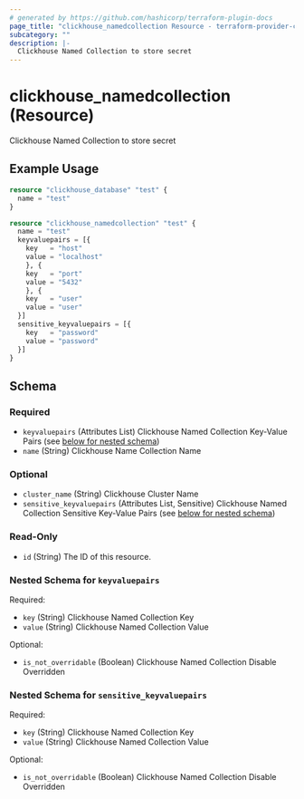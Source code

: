 ```yaml
---
# generated by https://github.com/hashicorp/terraform-plugin-docs
page_title: "clickhouse_namedcollection Resource - terraform-provider-clickhouse"
subcategory: ""
description: |-
  Clickhouse Named Collection to store secret
---
```


# clickhouse_namedcollection (Resource)

Clickhouse Named Collection to store secret

## Example Usage

```terraform
resource "clickhouse_database" "test" {
  name = "test"
}

resource "clickhouse_namedcollection" "test" {
  name = "test"
  keyvaluepairs = [{
    key   = "host"
    value = "localhost"
    }, {
    key   = "port"
    value = "5432"
    }, {
    key   = "user"
    value = "user"
  }]
  sensitive_keyvaluepairs = [{
    key   = "password"
    value = "password"
  }]
}
```

<!-- schema generated by tfplugindocs -->
## Schema

### Required

- `keyvaluepairs` (Attributes List) Clickhouse Named Collection Key-Value Pairs (see [below for nested schema](#nestedatt--keyvaluepairs))
- `name` (String) Clickhouse Name Collection Name

### Optional

- `cluster_name` (String) Clickhouse Cluster Name
- `sensitive_keyvaluepairs` (Attributes List, Sensitive) Clickhouse Named Collection Sensitive Key-Value Pairs (see [below for nested schema](#nestedatt--sensitive_keyvaluepairs))

### Read-Only

- `id` (String) The ID of this resource.

<a id="nestedatt--keyvaluepairs"></a>
### Nested Schema for `keyvaluepairs`

Required:

- `key` (String) Clickhouse Named Collection Key
- `value` (String) Clickhouse Named Collection Value

Optional:

- `is_not_overridable` (Boolean) Clickhouse Named Collection Disable Overridden


<a id="nestedatt--sensitive_keyvaluepairs"></a>
### Nested Schema for `sensitive_keyvaluepairs`

Required:

- `key` (String) Clickhouse Named Collection Key
- `value` (String) Clickhouse Named Collection Value

Optional:

- `is_not_overridable` (Boolean) Clickhouse Named Collection Disable Overridden
